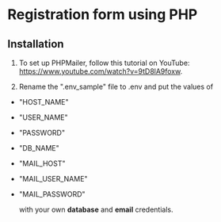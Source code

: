 # Registration form using PHP

## Installation

1. To set up PHPMailer, follow this tutorial on YouTube: https://www.youtube.com/watch?v=9tD8lA9foxw. 

2. Rename the ".env_sample" file to .env and put the values of 
- "HOST_NAME" 
- "USER_NAME" 
- "PASSWORD" 
- "DB_NAME"
- "MAIL_HOST"
- "MAIL_USER_NAME"
- "MAIL_PASSWORD"

    with your own **database** and **email** credentials.